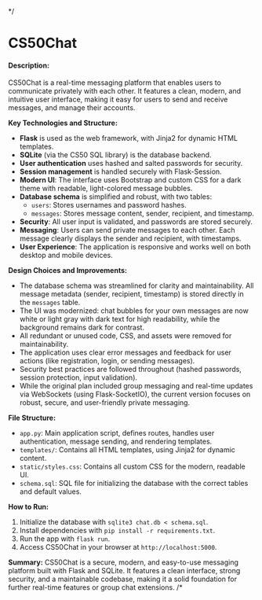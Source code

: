 */
# CS50Chat

#### Description:

CS50Chat is a real-time messaging platform that enables users to communicate privately with each other. It features a clean, modern, and intuitive user interface, making it easy for users to send and receive messages, and manage their accounts.

**Key Technologies and Structure:**

- **Flask** is used as the web framework, with Jinja2 for dynamic HTML templates.
- **SQLite** (via the CS50 SQL library) is the database backend.
- **User authentication** uses hashed and salted passwords for security.
- **Session management** is handled securely with Flask-Session.
- **Modern UI**: The interface uses Bootstrap and custom CSS for a dark theme with readable, light-colored message bubbles.
- **Database schema** is simplified and robust, with two tables:
    - `users`: Stores usernames and password hashes.
    - `messages`: Stores message content, sender, recipient, and timestamp.
- **Security**: All user input is validated, and passwords are stored securely.
- **Messaging**: Users can send private messages to each other. Each message clearly displays the sender and recipient, with timestamps.
- **User Experience**: The application is responsive and works well on both desktop and mobile devices.

**Design Choices and Improvements:**

- The database schema was streamlined for clarity and maintainability. All message metadata (sender, recipient, timestamp) is stored directly in the `messages` table.
- The UI was modernized: chat bubbles for your own messages are now white or light gray with dark text for high readability, while the background remains dark for contrast.
- All redundant or unused code, CSS, and assets were removed for maintainability.
- The application uses clear error messages and feedback for user actions (like registration, login, or sending messages).
- Security best practices are followed throughout (hashed passwords, session protection, input validation).
- While the original plan included group messaging and real-time updates via WebSockets (using Flask-SocketIO), the current version focuses on robust, secure, and user-friendly private messaging.

**File Structure:**

- `app.py`: Main application script, defines routes, handles user authentication, message sending, and rendering templates.
- `templates/`: Contains all HTML templates, using Jinja2 for dynamic content.
- `static/styles.css`: Contains all custom CSS for the modern, readable UI.
- `schema.sql`: SQL file for initializing the database with the correct tables and default values.

**How to Run:**

1. Initialize the database with `sqlite3 chat.db < schema.sql`.
2. Install dependencies with `pip install -r requirements.txt`.
3. Run the app with `flask run`.
4. Access CS50Chat in your browser at `http://localhost:5000`.

**Summary:**
CS50Chat is a secure, modern, and easy-to-use messaging platform built with Flask and SQLite. It features a clean interface, strong security, and a maintainable codebase, making it a solid foundation for further real-time features or group chat extensions.
/*
